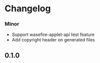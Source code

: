 # Changelog

### Minor

- Support wasefire-applet-api test feature
- Add copyright header on generated files

## 0.1.0
